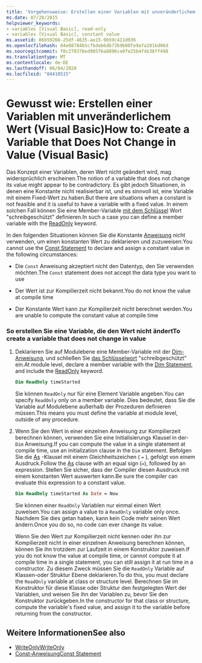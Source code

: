 ```yaml
---
title: 'Vorgehensweise: Erstellen einer Variablen mit unveränderlichem Wert'
ms.date: 07/20/2015
helpviewer_keywords:
- variables [Visual Basic], read-only
- variables [Visual Basic], constant value
ms.assetid: 86b59266-25df-4635-ae15-9b59c411d036
ms.openlocfilehash: 04e08784b5cfbdeb6db73b9b00fe9afa201bd06d
ms.sourcegitcommit: f8c270376ed905f6a8896ce0fe25b4f4b38ff498
ms.translationtype: MT
ms.contentlocale: de-DE
ms.lasthandoff: 06/04/2020
ms.locfileid: "84410515"
---
```

# <a name="how-to-create-a-variable-that-does-not-change-in-value-visual-basic"></a><span data-ttu-id="8f5ec-102">Gewusst wie: Erstellen einer Variablen mit unveränderlichem Wert (Visual Basic)</span><span class="sxs-lookup"><span data-stu-id="8f5ec-102">How to: Create a Variable that Does Not Change in Value (Visual Basic)</span></span>

<span data-ttu-id="8f5ec-103">Das Konzept einer Variablen, deren Wert nicht geändert wird, mag widersprüchlich erscheinen.</span><span class="sxs-lookup"><span data-stu-id="8f5ec-103">The notion of a variable that does not change its value might appear to be contradictory.</span></span> <span data-ttu-id="8f5ec-104">Es gibt jedoch Situationen, in denen eine Konstante nicht realisierbar ist, und es sinnvoll ist, eine Variable mit einem Fixed-Wert zu haben.</span><span class="sxs-lookup"><span data-stu-id="8f5ec-104">But there are situations when a constant is not feasible and it is useful to have a variable with a fixed value.</span></span> <span data-ttu-id="8f5ec-105">In einem solchen Fall können Sie eine Member-Variable [mit dem Schlüssel](../../../language-reference/modifiers/readonly.md) Wort "schreibgeschützt" definieren.</span><span class="sxs-lookup"><span data-stu-id="8f5ec-105">In such a case you can define a member variable with the [ReadOnly](../../../language-reference/modifiers/readonly.md) keyword.</span></span>

<span data-ttu-id="8f5ec-106">In den folgenden Situationen können Sie die Konstante [Anweisung](../../../language-reference/statements/const-statement.md) nicht verwenden, um einen konstanten Wert zu deklarieren und zuzuweisen:</span><span class="sxs-lookup"><span data-stu-id="8f5ec-106">You cannot use the [Const Statement](../../../language-reference/statements/const-statement.md) to declare and assign a constant value in the following circumstances:</span></span>

- <span data-ttu-id="8f5ec-107">Die `Const` Anweisung akzeptiert nicht den Datentyp, den Sie verwenden möchten.</span><span class="sxs-lookup"><span data-stu-id="8f5ec-107">The `Const` statement does not accept the data type you want to use</span></span>

- <span data-ttu-id="8f5ec-108">Der Wert ist zur Kompilierzeit nicht bekannt.</span><span class="sxs-lookup"><span data-stu-id="8f5ec-108">You do not know the value at compile time</span></span>

- <span data-ttu-id="8f5ec-109">Der Konstante Wert kann zur Kompilierzeit nicht berechnet werden.</span><span class="sxs-lookup"><span data-stu-id="8f5ec-109">You are unable to compute the constant value at compile time</span></span>

### <a name="to-create-a-variable-that-does-not-change-in-value"></a><span data-ttu-id="8f5ec-110">So erstellen Sie eine Variable, die den Wert nicht ändert</span><span class="sxs-lookup"><span data-stu-id="8f5ec-110">To create a variable that does not change in value</span></span>

1. <span data-ttu-id="8f5ec-111">Deklarieren Sie auf Modulebene eine Member-Variable mit der [Dim-Anweisung](../../../language-reference/statements/dim-statement.md), und schließen Sie [das Schlüsselwort](../../../language-reference/modifiers/readonly.md) "schreibgeschützt" ein.</span><span class="sxs-lookup"><span data-stu-id="8f5ec-111">At module level, declare a member variable with the [Dim Statement](../../../language-reference/statements/dim-statement.md), and include the [ReadOnly](../../../language-reference/modifiers/readonly.md) keyword.</span></span>

    ```vb
    Dim ReadOnly timeStarted
    ```

    <span data-ttu-id="8f5ec-112">Sie können `ReadOnly` nur für eine Element Variable angeben.</span><span class="sxs-lookup"><span data-stu-id="8f5ec-112">You can specify `ReadOnly` only on a member variable.</span></span> <span data-ttu-id="8f5ec-113">Dies bedeutet, dass Sie die Variable auf Modulebene außerhalb der Prozeduren definieren müssen.</span><span class="sxs-lookup"><span data-stu-id="8f5ec-113">This means you must define the variable at module level, outside of any procedure.</span></span>

2. <span data-ttu-id="8f5ec-114">Wenn Sie den Wert in einer einzelnen Anweisung zur Kompilierzeit berechnen können, verwenden Sie eine Initialisierungs Klausel in der- `Dim` Anweisung.</span><span class="sxs-lookup"><span data-stu-id="8f5ec-114">If you can compute the value in a single statement at compile time, use an initialization clause in the `Dim` statement.</span></span> <span data-ttu-id="8f5ec-115">Befolgen Sie die [As](../../../language-reference/statements/as-clause.md) -Klausel mit einem Gleichheitszeichen ( `=` ), gefolgt von einem Ausdruck.</span><span class="sxs-lookup"><span data-stu-id="8f5ec-115">Follow the [As](../../../language-reference/statements/as-clause.md) clause with an equal sign (`=`), followed by an expression.</span></span> <span data-ttu-id="8f5ec-116">Stellen Sie sicher, dass der Compiler diesen Ausdruck mit einem konstanten Wert auswerten kann.</span><span class="sxs-lookup"><span data-stu-id="8f5ec-116">Be sure the compiler can evaluate this expression to a constant value.</span></span>

    ```vb
    Dim ReadOnly timeStarted As Date = Now
    ```

    <span data-ttu-id="8f5ec-117">Sie können einer `ReadOnly` Variablen nur einmal einen Wert zuweisen.</span><span class="sxs-lookup"><span data-stu-id="8f5ec-117">You can assign a value to a `ReadOnly` variable only once.</span></span> <span data-ttu-id="8f5ec-118">Nachdem Sie dies getan haben, kann kein Code mehr seinen Wert ändern.</span><span class="sxs-lookup"><span data-stu-id="8f5ec-118">Once you do so, no code can ever change its value.</span></span>

    <span data-ttu-id="8f5ec-119">Wenn Sie den Wert zur Kompilierzeit nicht kennen oder ihn zur Kompilierzeit nicht in einer einzelnen Anweisung berechnen können, können Sie ihn trotzdem zur Laufzeit in einem Konstruktor zuweisen.</span><span class="sxs-lookup"><span data-stu-id="8f5ec-119">If you do not know the value at compile time, or cannot compute it at compile time in a single statement, you can still assign it at run time in a constructor.</span></span> <span data-ttu-id="8f5ec-120">Zu diesem Zweck müssen Sie die `ReadOnly` Variable auf Klassen-oder Struktur Ebene deklarieren.</span><span class="sxs-lookup"><span data-stu-id="8f5ec-120">To do this, you must declare the `ReadOnly` variable at class or structure level.</span></span> <span data-ttu-id="8f5ec-121">Berechnen Sie im Konstruktor für diese Klasse oder Struktur den festgelegten Wert der Variablen, und weisen Sie ihn der Variablen zu, bevor Sie den Konstruktor zurückgeben.</span><span class="sxs-lookup"><span data-stu-id="8f5ec-121">In the constructor for that class or structure, compute the variable's fixed value, and assign it to the variable before returning from the constructor.</span></span>

## <a name="see-also"></a><span data-ttu-id="8f5ec-122">Weitere Informationen</span><span class="sxs-lookup"><span data-stu-id="8f5ec-122">See also</span></span>

- [<span data-ttu-id="8f5ec-123">WriteOnly</span><span class="sxs-lookup"><span data-stu-id="8f5ec-123">WriteOnly</span></span>](../../../language-reference/modifiers/writeonly.md)
- [<span data-ttu-id="8f5ec-124">Const-Anweisung</span><span class="sxs-lookup"><span data-stu-id="8f5ec-124">Const Statement</span></span>](../../../language-reference/statements/const-statement.md)

